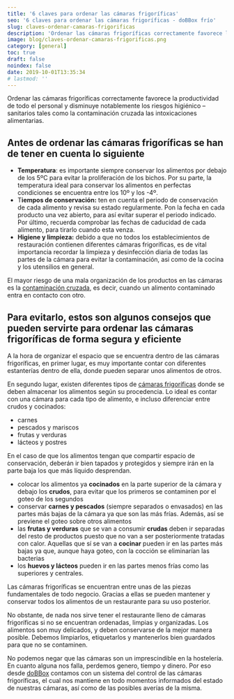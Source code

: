 ```yaml
---
title: '6 claves para ordenar las cámaras frigoríficas'
seo: '6 claves para ordenar las cámaras frigoríficas - doBBox frío'
slug: claves-ordenar-camaras-frigorificas
description: 'Ordenar las cámaras frigoríficas correctamente favorece la productividad de todo el personal y disminuye notablemente los riesgos higiénico – sanitarios tales'
image: blog/claves-ordenar-camaras-frigorificas.png
category: [general]
toc: true
draft: false
noindex: false
date: 2019-10-01T13:35:34
# lastmod: ''
---
```


Ordenar las cámaras frigoríficas correctamente favorece la productividad de todo el personal y disminuye notablemente los riesgos higiénico – sanitarios tales como la contaminación cruzada las intoxicaciones alimentarias.

## Antes de ordenar las cámaras frigoríficas se han de tener en cuenta lo siguiente

- **Temperatura**: es importante siempre conservar los alimentos por debajo de los 5ºC para evitar la proliferación de los bichos. Por su parte, la temperatura ideal para conservar los alimentos en perfectas condiciones se encuentra entre los 10º y los -4º.
- T**iempos de conservación:** ten en cuenta el periodo de conservación de cada alimento y revisa su estado regularmente. Pon la fecha en cada producto una vez abierto, para así evitar superar el periodo indicado. Por último, recuerda comprobar las fechas de caducidad de cada alimento, para tirarlo cuando esta venza.
- **Higiene y limpieza:** debido a que no todos los establecimientos de restauración contienen diferentes cámaras frigoríficas, es de vital importancia recordar la limpieza y desinfección diaria de todas las partes de la cámara para evitar la contaminación, asi como de la cocina y los utensilios en general.

El mayor riesgo de una mala organización de los productos en las cámaras es la [contaminación cruzada](/evita-contaminacion-cruzada-restaurante/), es decir, cuando un alimento contaminado entra en contacto con otro.

## Para evitarlo, estos son algunos consejos que pueden servirte para ordenar las cámaras frigoríficas de forma segura y eficiente

A la hora de organizar el espacio que se encuentra dentro de las cámaras frigoríficas, en primer lugar, es muy importante contar con diferentes estanterías dentro de ella, donde pueden separar unos alimentos de otros.

En segundo lugar, existen diferentes tipos de [cámaras frigoríficas](https://fibraclim.com/blog/tipos-de-camaras-frigorificas/) donde se deben almacenar los alimentos según su procedencia. Lo ideal es contar con una cámara para cada tipo de alimento, e incluso diferenciar entre crudos y cocinados:

- carnes
- pescados y mariscos
- frutas y verduras
- lácteos y postres

En el caso de que los alimentos tengan que compartir espacio de conservación, deberán ir bien tapados y protegidos y siempre irán en la parte baja los que más líquido desprendan.

- colocar los alimentos ya **cocinados** en la parte superior de la cámara y debajo los **crudos**, para evitar que los primeros se contaminen por el goteo de los segundos
- conservar **carnes y pescados** (siempre separados o envasados) en las partes más bajas de la cámara ya que son las más frías. Además, así se previene el goteo sobre otros alimentos
- las **frutas y verduras** que se van a consumir **crudas** deben ir separadas del resto de productos puesto que no van a ser posteriormente tratadas con calor. Aquellas que sí se van a **cocinar** pueden ir en las partes más bajas ya que, aunque haya goteo, con la cocción se eliminarían las bacterias
- los **huevos y lácteos** pueden ir en las partes menos frías como las superiores y centrales.

Las cámaras frigoríficas se encuentran entre unas de las piezas fundamentales de todo negocio. Gracias a ellas se pueden mantener y conservar todos los alimentos de un restaurante para su uso posterior.

No obstante, de nada nos sirve tener el restaurante lleno de cámaras frigoríficas si no se encuentran ordenadas, limpias y organizadas. Los alimentos son muy delicados, y deben conservarse de la mejor manera posible. Debemos limpiarlos, etiquetarlos y mantenerlos bien guardados para que no se contaminen.

No podemos negar que las cámaras son un imprescindible en la hostelería. En cuanto alguna nos falla, perdemos genero, tiempo y dinero. Por eso desde [doBBox](/) contamos con un sistema del control de las cámaras frigoríficas, el cual nos mantiene en todo momentos informados del estado de nuestras cámaras, así como de las posibles averías de la misma.